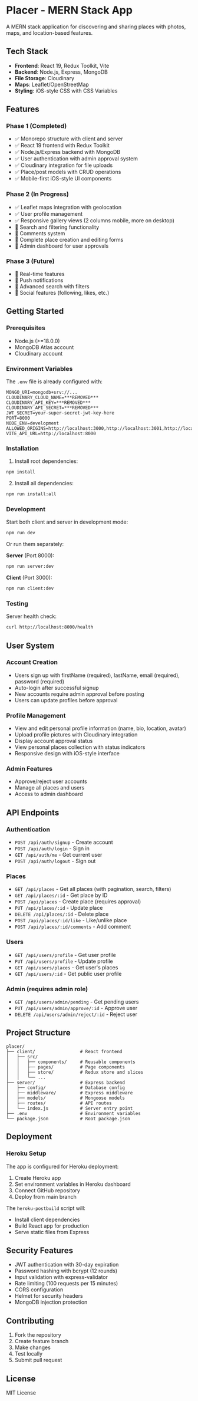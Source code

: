 # Placer - MERN Stack App

A MERN stack application for discovering and sharing places with photos, maps, and location-based features.

## Tech Stack

- **Frontend**: React 19, Redux Toolkit, Vite
- **Backend**: Node.js, Express, MongoDB
- **File Storage**: Cloudinary
- **Maps**: Leaflet/OpenStreetMap
- **Styling**: iOS-style CSS with CSS Variables

## Features

### Phase 1 (Completed)
- ✅ Monorepo structure with client and server
- ✅ React 19 frontend with Redux Toolkit
- ✅ Node.js/Express backend with MongoDB
- ✅ User authentication with admin approval system
- ✅ Cloudinary integration for file uploads
- ✅ Place/post models with CRUD operations
- ✅ Mobile-first iOS-style UI components

### Phase 2 (In Progress)
- ✅ Leaflet maps integration with geolocation
- ✅ User profile management
- ✅ Responsive gallery views (2 columns mobile, more on desktop)
- 🔲 Search and filtering functionality
- 🔲 Comments system
- 🔲 Complete place creation and editing forms
- 🔲 Admin dashboard for user approvals

### Phase 3 (Future)
- 🔲 Real-time features
- 🔲 Push notifications
- 🔲 Advanced search with filters
- 🔲 Social features (following, likes, etc.)

## Getting Started

### Prerequisites
- Node.js (>=18.0.0)
- MongoDB Atlas account
- Cloudinary account

### Environment Variables
The `.env` file is already configured with:
```
MONGO_URI=mongodb+srv://...
CLOUDINARY_CLOUD_NAME=***REMOVED***
CLOUDINARY_API_KEY=***REMOVED***
CLOUDINARY_API_SECRET=***REMOVED***
JWT_SECRET=your-super-secret-jwt-key-here
PORT=8000
NODE_ENV=development
ALLOWED_ORIGINS=http://localhost:3000,http://localhost:3001,http://localhost:3002,http://localhost:3003
VITE_API_URL=http://localhost:8000
```

### Installation

1. Install root dependencies:
```bash
npm install
```

2. Install all dependencies:
```bash
npm run install:all
```

### Development

Start both client and server in development mode:
```bash
npm run dev
```

Or run them separately:

**Server** (Port 8000):
```bash
npm run server:dev
```

**Client** (Port 3000):
```bash
npm run client:dev
```

### Testing

Server health check:
```bash
curl http://localhost:8000/health
```

## User System

### Account Creation
- Users sign up with firstName (required), lastName, email (required), password (required)
- Auto-login after successful signup
- New accounts require admin approval before posting
- Users can update profiles before approval

### Profile Management
- View and edit personal profile information (name, bio, location, avatar)
- Upload profile pictures with Cloudinary integration
- Display account approval status
- View personal places collection with status indicators
- Responsive design with iOS-style interface

### Admin Features
- Approve/reject user accounts
- Manage all places and users
- Access to admin dashboard

## API Endpoints

### Authentication
- `POST /api/auth/signup` - Create account
- `POST /api/auth/login` - Sign in
- `GET /api/auth/me` - Get current user
- `POST /api/auth/logout` - Sign out

### Places
- `GET /api/places` - Get all places (with pagination, search, filters)
- `GET /api/places/:id` - Get place by ID
- `POST /api/places` - Create place (requires approval)
- `PUT /api/places/:id` - Update place
- `DELETE /api/places/:id` - Delete place
- `POST /api/places/:id/like` - Like/unlike place
- `POST /api/places/:id/comments` - Add comment

### Users
- `GET /api/users/profile` - Get user profile
- `PUT /api/users/profile` - Update profile
- `GET /api/users/places` - Get user's places
- `GET /api/users/:id` - Get public user profile

### Admin (requires admin role)
- `GET /api/users/admin/pending` - Get pending users
- `PUT /api/users/admin/approve/:id` - Approve user
- `DELETE /api/users/admin/reject/:id` - Reject user

## Project Structure

```
placer/
├── client/                 # React frontend
│   ├── src/
│   │   ├── components/     # Reusable components
│   │   ├── pages/          # Page components
│   │   ├── store/          # Redux store and slices
│   │   └── ...
├── server/                 # Express backend
│   ├── config/             # Database config
│   ├── middleware/         # Express middleware
│   ├── models/             # Mongoose models
│   ├── routes/             # API routes
│   └── index.js            # Server entry point
├── .env                    # Environment variables
└── package.json            # Root package.json
```

## Deployment

### Heroku Setup

The app is configured for Heroku deployment:

1. Create Heroku app
2. Set environment variables in Heroku dashboard
3. Connect GitHub repository
4. Deploy from main branch

The `heroku-postbuild` script will:
- Install client dependencies
- Build React app for production
- Serve static files from Express

## Security Features

- JWT authentication with 30-day expiration
- Password hashing with bcrypt (12 rounds)
- Input validation with express-validator
- Rate limiting (100 requests per 15 minutes)
- CORS configuration
- Helmet for security headers
- MongoDB injection protection

## Contributing

1. Fork the repository
2. Create feature branch
3. Make changes
4. Test locally
5. Submit pull request

## License

MIT License